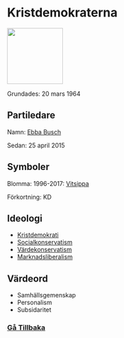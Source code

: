 # Kristdemokraterna
<img src="https://upload.wikimedia.org/wikipedia/commons/c/c1/Christian_Democrats_Sweden_logo_2017.svg" width="130" height="130">

Grundades: 20 mars 1964
## Partiledare
Namn: [Ebba Busch](https://sv.wikipedia.org/wiki/Ebba_Busch)

Sedan: 25 april 2015

## Symboler
Blomma: 1996-2017: [Vitsippa](https://sv.wikipedia.org/wiki/Vitsippa)

Förkortning: KD

## Ideologi
- [Kristdemokrati](https://sv.wikipedia.org/wiki/Kristdemokrati)
- [Socialkonservatism](https://sv.wikipedia.org/wiki/Socialkonservatism)
- [Värdekonservatism](https://sv.wikipedia.org/wiki/V%C3%A4rdekonservatism)
- [Marknadsliberalism](https://sv.wikipedia.org/wiki/Marknadsliberalism)

## Värdeord
- Samhällsgemenskap
- Personalism
- Subsidaritet

### [Gå Tillbaka](index)
